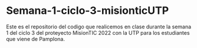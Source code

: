 # Semana-1-ciclo-3-misionticUTP

Este es el repositorio del codigo que realicemos en clase durante la semana 1 del ciclo 3 del proteyecto MisionTIC 2022 con la UTP para los estudiantes que viene de Pamplona.

